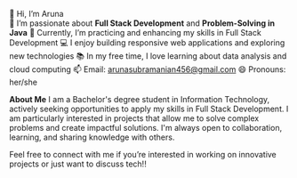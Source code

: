 👋 Hi, I’m Aruna
<br>
👀 I’m passionate about **Full Stack Development** and **Problem-Solving in Java**
🌱 Currently, I’m practicing and enhancing my skills in Full Stack Development
💻 I enjoy building responsive web applications and exploring new technologies
📚 In my free time, I love learning about data analysis and cloud computing
📫 Email: arunasubramanian456@gmail.com
😄 Pronouns: her/she

**About Me**
I am a Bachelor's degree student in Information Technology, actively seeking opportunities to apply my skills in Full Stack Development. I am particularly interested in projects that allow me to solve complex problems and create impactful solutions. I'm always open to collaboration, learning, and sharing knowledge with others.

Feel free to connect with me if you’re interested in working on innovative projects or just want to discuss tech!!

